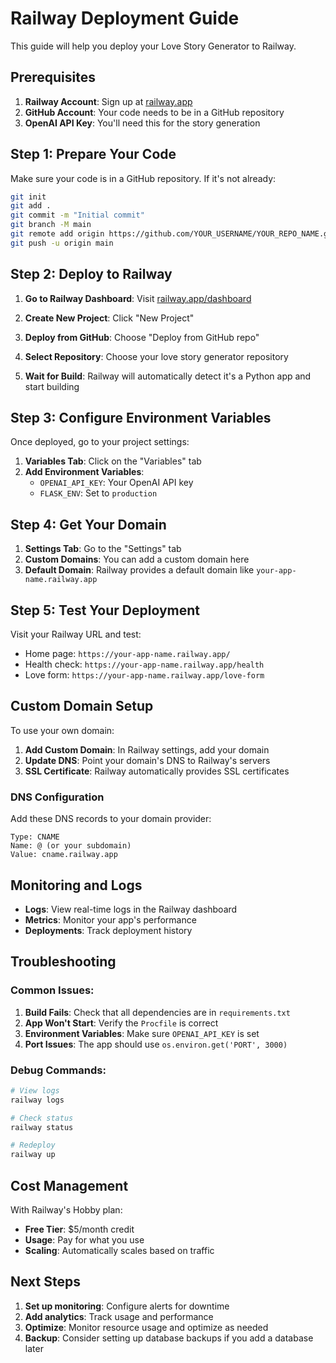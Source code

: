 # Railway Deployment Guide

This guide will help you deploy your Love Story Generator to Railway.

## Prerequisites

1. **Railway Account**: Sign up at [railway.app](https://railway.app)
2. **GitHub Account**: Your code needs to be in a GitHub repository
3. **OpenAI API Key**: You'll need this for the story generation

## Step 1: Prepare Your Code

Make sure your code is in a GitHub repository. If it's not already:

```bash
git init
git add .
git commit -m "Initial commit"
git branch -M main
git remote add origin https://github.com/YOUR_USERNAME/YOUR_REPO_NAME.git
git push -u origin main
```

## Step 2: Deploy to Railway

1. **Go to Railway Dashboard**: Visit [railway.app/dashboard](https://railway.app/dashboard)

2. **Create New Project**: Click "New Project"

3. **Deploy from GitHub**: Choose "Deploy from GitHub repo"

4. **Select Repository**: Choose your love story generator repository

5. **Wait for Build**: Railway will automatically detect it's a Python app and start building

## Step 3: Configure Environment Variables

Once deployed, go to your project settings:

1. **Variables Tab**: Click on the "Variables" tab
2. **Add Environment Variables**:
   - `OPENAI_API_KEY`: Your OpenAI API key
   - `FLASK_ENV`: Set to `production`

## Step 4: Get Your Domain

1. **Settings Tab**: Go to the "Settings" tab
2. **Custom Domains**: You can add a custom domain here
3. **Default Domain**: Railway provides a default domain like `your-app-name.railway.app`

## Step 5: Test Your Deployment

Visit your Railway URL and test:

- Home page: `https://your-app-name.railway.app/`
- Health check: `https://your-app-name.railway.app/health`
- Love form: `https://your-app-name.railway.app/love-form`

## Custom Domain Setup

To use your own domain:

1. **Add Custom Domain**: In Railway settings, add your domain
2. **Update DNS**: Point your domain's DNS to Railway's servers
3. **SSL Certificate**: Railway automatically provides SSL certificates

### DNS Configuration

Add these DNS records to your domain provider:

```
Type: CNAME
Name: @ (or your subdomain)
Value: cname.railway.app
```

## Monitoring and Logs

- **Logs**: View real-time logs in the Railway dashboard
- **Metrics**: Monitor your app's performance
- **Deployments**: Track deployment history

## Troubleshooting

### Common Issues:

1. **Build Fails**: Check that all dependencies are in `requirements.txt`
2. **App Won't Start**: Verify the `Procfile` is correct
3. **Environment Variables**: Make sure `OPENAI_API_KEY` is set
4. **Port Issues**: The app should use `os.environ.get('PORT', 3000)`

### Debug Commands:

```bash
# View logs
railway logs

# Check status
railway status

# Redeploy
railway up
```

## Cost Management

With Railway's Hobby plan:

- **Free Tier**: $5/month credit
- **Usage**: Pay for what you use
- **Scaling**: Automatically scales based on traffic

## Next Steps

1. **Set up monitoring**: Configure alerts for downtime
2. **Add analytics**: Track usage and performance
3. **Optimize**: Monitor resource usage and optimize as needed
4. **Backup**: Consider setting up database backups if you add a database later
